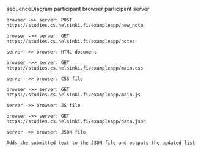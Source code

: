 sequenceDiagram
    participant browser
    participant server
    
    browser ->> server: POST https://studies.cs.helsinki.fi/exampleapp/new_note
    
    browser ->> server: GET https://studies.cs.helsinki.fi/exampleapp/notes

    server ->> browser: HTML document
     
    browser ->> server: GET https://studies.cs.helsinki.fi/exampleapp/main.css
         
    server ->> browser: CSS file

    browser ->> server: GET https://studies.cs.helsinki.fi/exampleapp/main.js

    server ->> browser: JS file

    browser ->> server: GET https://studies.cs.helsinki.fi/exampleapp/data.json

    server ->> browser: JSON file

    Adds the submitted text to the JSON file and outputs the updated list

